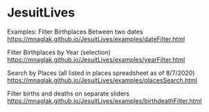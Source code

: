 # JesuitLives
 
 
Examples:
Filter Birthplaces Between two dates
https://mnaglak.github.io/JesuitLives/examples/dateFilter.html

Filter Birthplaces by Year (selection)
https://mnaglak.github.io/JesuitLives/examples/yearFilter.html

Search by Places (all listed in places spreadsheet as of 8/7/2020)
https://mnaglak.github.io/JesuitLives/examples/placesSearch.html



Filter births and deaths on separate sliders
https://mnaglak.github.io/JesuitLives/examples/birthdeathFilter.html
